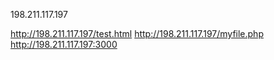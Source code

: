 198.211.117.197

http://198.211.117.197/test.html
http://198.211.117.197/myfile.php
http://198.211.117.197:3000
